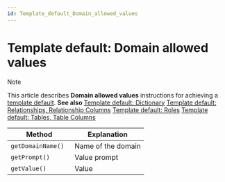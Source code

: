 ```yaml
---
id: Template_default_Domain_allowed_values
---
```


# Template default: Domain allowed values



> [!NOTE]
> This article describes **Domain allowed values** instructions for achieving a [ template default](/docs/Web_and_app_UIs/Your_own_template_default/Template_default_creating_and_reapplying_your_own_defaults.md).
> **See also**
> [Template default: Dictionary](/docs/Web_and_app_UIs/Your_own_template_default/Template_default_Dictionary.md)
> [Template default: Relationships, Relationship Columns](/docs/Web_and_app_UIs/Your_own_template_default/Template_default_Relationships.md)
> [Template default: Roles](/docs/Web_and_app_UIs/Your_own_template_default/Template_default_Roles.md)
> [Template default: Tables, Table Columns](/docs/Web_and_app_UIs/Your_own_template_default/Template_default_Tables.md)

|**Method**|**Explanation**|
|--------|--------|
|`getDomainName() `|Name of the domain|
|`getPrompt()`|Value prompt|
|`getValue() `|Value   |